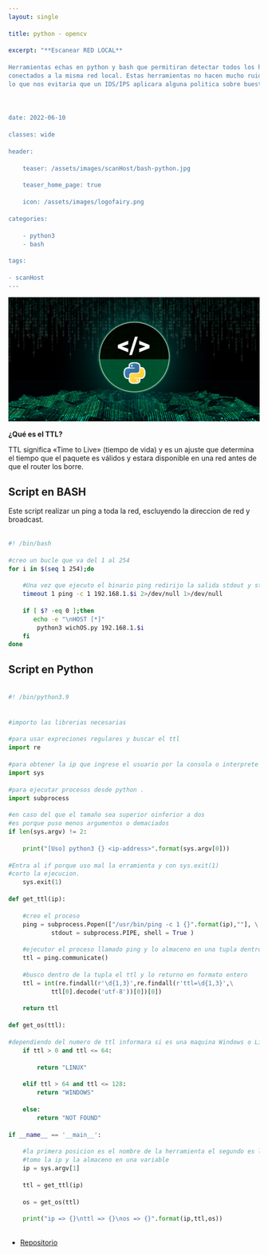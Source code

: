 ```yaml
---
layout: single

title: python - opencv 

excerpt: "**Escanear RED LOCAL**

Herramientas echas en python y bash que permitiran detectar todos los host
conectados a la misma red local. Estas herramientas no hacen mucho ruido en la red
lo que nos evitaria que un IDS/IPS aplicara alguna politica sobre buestro host.



date: 2022-06-10

classes: wide

header:

    teaser: /assets/images/scanHost/bash-python.jpg

    teaser_home_page: true
    
    icon: /assets/images/logofairy.png

categories:

    - python3
    - bash

tags:  

- scanHost
---
```


![](/assets/images/scanHost/python.jpg)

**¿Qué es el TTL?**

TTL significa «Time to Live» (tiempo de vida) y es un ajuste que determina el 
tiempo que el paquete es válidos y estara disponible en una red antes de que el 
router los borre.

## Script en BASH

Este script realizar un ping a toda la red, escluyendo la direccion de red y broadcast.

```bash

#! /bin/bash

#creo un bucle que va del 1 al 254
for i in $(seq 1 254);do
   
    #Una vez que ejecuto el binario ping redirijo la salida stdout y stderr a /dev/null
    timeout 1 ping -c 1 192.168.1.$i 2>/dev/null 1>/dev/null

    if [ $? -eq 0 ];then
       echo -e "\nHOST [*]" 
        python3 wichOS.py 192.168.1.$i
    fi
done

```
## Script en Python

```python

#! /bin/python3.9


#importo las librerias necesarias

#para usar expreciones regulares y buscar el ttl
import re

#para obtener la ip que ingrese el usuario por la consola o interprete
import sys

#para ejecutar procesos desde python . 
import subprocess

#en caso del que el tamaño sea superior oinferior a dos
#es porque puso menos argumentos o demaciados
if len(sys.argv) != 2:

    print("[Uso] python3 {} <ip-address>".format(sys.argv[0]))

#Entra al if porque uso mal la erramienta y con sys.exit(1)
#corto la ejecucion.
    sys.exit(1)

def get_ttl(ip):

    #creo el proceso
    ping = subprocess.Popen(["/usr/bin/ping -c 1 {}".format(ip),""], \
            stdout = subprocess.PIPE, shell = True )

    #ejecutor el proceso llamado ping y lo almaceno en una tupla dentro de ttl
    ttl = ping.communicate()

    #busco dentro de la tupla el ttl y lo returno en formato entero
    ttl = int(re.findall(r'\d{1,3}',re.findall(r'ttl=\d{1,3}',\
            ttl[0].decode('utf-8'))[0])[0]) 

    return ttl 

def get_os(ttl):
    
#dependiendo del numero de ttl informara si es una maquina Windows o Linux
    if ttl > 0 and ttl <= 64:

        return "LINUX"

    elif ttl > 64 and ttl <= 128:
        return "WINDOWS"
    
    else:
        return "NOT FOUND"

if __name__ == '__main__':

    #la primera posicion es el nombre de la herramienta el segundo es la ip
    #tomo la ip y la almaceno en una variable
    ip = sys.argv[1]

    ttl = get_ttl(ip)

    os = get_os(ttl)

    print("ip => {}\nttl => {}\nos => {}".format(ip,ttl,os))
    
```


- [Repositorio](https://github.com/emablanco/detectar-host-en-la-red)

 
